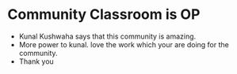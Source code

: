 # Community Classroom is OP

- Kunal Kushwaha says that this community is amazing.
- More power to kunal. love the work which your are doing for the community.
- Thank you

